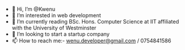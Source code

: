 - 👋 Hi, I’m @Kwenu
- 👀 I’m interested in web development
- 🌱 I’m currently reading BSc. Hons. Computer Science at IIT affiliated with the University of Westminster
- 💞️ I’m looking to start a startup company
- 📫 How to reach me:- wenu.developer@gmail.com / 0754841586

<!---
Kwenu/Kwenu is a ✨ special ✨ repository because its `README.md` (this file) appears on your GitHub profile.
You can click the Preview link to take a look at your changes.
--->
